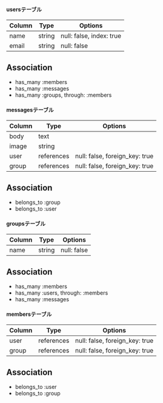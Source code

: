 #### usersテーブル

|Column|Type|Options|
|-----|----|-------|
|name |string  | null: false, index: true|
|email|string| null: false|


## Association
- has_many :members
- has_many :messages
- has_many :groups, through: :members



#### messagesテーブル

|Column|Type|Options|
|-----|----|-------|
|body |text|
|image|string|
|user|references| null: false, foreign_key: true|
|group|references| null: false, foreign_key: true|

## Association
- belongs_to :group
- belongs_to :user


#### groupsテーブル

|Column|Type|Options|
|-----|----|-------|
|name| string| null: false|

## Association
- has_many :members
- has_many :users, through: :members
- has_many :messages



#### membersテーブル
|Column|Type|Options|
|-----|----|-------|
|user|references|null: false, foreign_key: true|
|group|references|null: false, foreign_key: true|

## Association
- belongs_to :user
- belongs_to :group





